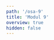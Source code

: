 ```yaml
---
path: '/osa-9'
title: 'Modul 9'
overview: true
hidden: false
---
```


<pages-in-this-section></pages-in-this-section>

<exercises-in-this-section></exercises-in-this-section>
